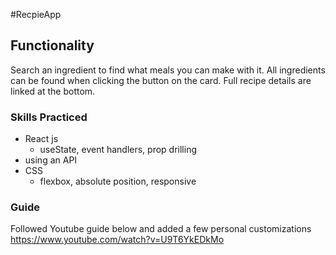 #RecpieApp

## Functionality
Search an ingredient to find what meals you can make with it.  All ingredients can be found when clicking the button on the card.  Full recipe details are linked at the bottom.

### Skills Practiced
- React js
    - useState, event handlers, prop drilling
- using an API
- CSS
    - flexbox, absolute position, responsive

### Guide
Followed Youtube guide below and added a few personal customizations
https://www.youtube.com/watch?v=U9T6YkEDkMo
